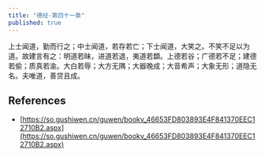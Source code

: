 ```yaml
---
title: "德经-第四十一章"
published: true
---
```


上士闻道，勤而行之；中士闻道，若存若亡；下士闻道，大笑之。不笑不足以为道。故建言有之：明道若昧，进道若退，夷道若纇。上德若谷；广德若不足；建德若偷；质真若渝。大白若辱；大方无隅；大器晚成；大音希声；大象无形；道隐无名。夫唯道，善贷且成。

## References

- [https://so.gushiwen.cn/guwen/bookv_46653FD803893E4F841370EEC12710B2.aspx](https://so.gushiwen.cn/guwen/bookv_46653FD803893E4F841370EEC12710B2.aspx)
